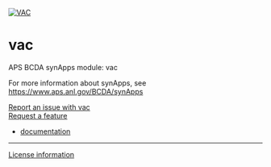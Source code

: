 [![VAC](https://github.com/epics-modules/vac/actions/workflows/ci-scripts-build.yml/badge.svg)](https://github.com/epics-modules/vac/actions/workflows/ci-scripts-build.yml)

# vac
APS BCDA synApps module: vac

For more information about synApps, see
   https://www.aps.anl.gov/BCDA/synApps

[Report an issue with vac](https://github.com/epics-modules/vac/issues/new?title=%20ISSUE%20NAME%20HERE&body=**Describe%20the%20issue**%0A%0A**Steps%20to%20reproduce**%0A1.%20Step%20one%0A2.%20Step%20two%0A3.%20Step%20three%0A%0A**Expected%20behaivour**%0A%0A**Actual%20behaviour**%0A%0A**Build%20Environment**%0AArchitecture:%0AEpics%20Base%20Version:%0ADependent%20Module%20Versions:&labels=bug)  
[Request a feature](https://github.com/epics-modules/vac/issues/new?title=%20FEATURE%20SHORT%20DESCRIPTION&body=**Feature%20Long%20Description**%0A%0A**Why%20should%20this%20be%20added?**%0A&labels=enhancement)

* [documentation](https://epics-modules.github.io/vac)

----

[License information](https://www.aps.anl.gov/BCDA/synApps-license)
